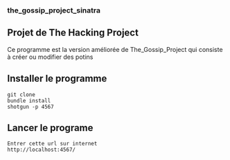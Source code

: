 ### the_gossip_project_sinatra
## Projet de The Hacking Project
Ce programme est la version améliorée de The_Gossip_Project qui consiste à créer ou modifier des potins
## Installer le programme
	git clone 
	bundle install
	shotgun -p 4567
## Lancer le programe
	Entrer cette url sur internet
	http://localhost:4567/
